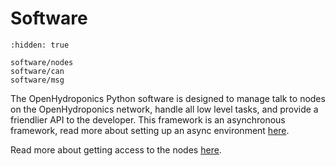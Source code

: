 # Software

```{toctree}
:hidden: true

software/nodes
software/can
software/msg
```

The OpenHydroponics Python software is designed to manage talk to nodes on the OpenHydroponics network, handle all low
level tasks, and provide a friendlier API to the developer. This framework is an asynchronous framework, read more about setting up an async environment [here](https://docs.python.org/3/library/asyncio.html).

Read more about getting access to the nodes [here](software/nodes).
